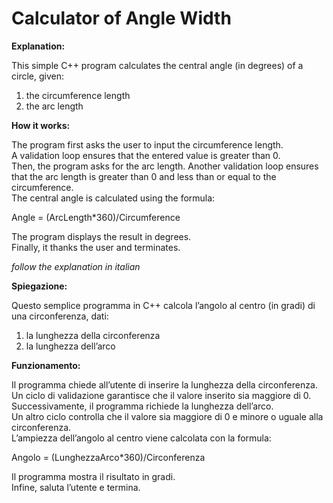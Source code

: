 # Calculator of Angle Width

**Explanation:**

This simple C++ program calculates the central angle (in degrees) of a circle, given:
1) the circumference length
2) the arc length

**How it works:**

The program first asks the user to input the circumference length.                            
A validation loop ensures that the entered value is greater than 0.                              
Then, the program asks for the arc length.
Another validation loop ensures that the arc length is greater than 0 and less than or equal to the circumference.                    
The central angle is calculated using the formula:

Angle = (ArcLength*360)/Circumference

The program displays the result in degrees.                                    
Finally, it thanks the user and terminates.

*follow the explanation in italian*

**Spiegazione:**

Questo semplice programma in C++ calcola l’angolo al centro (in gradi) di una circonferenza, dati:
1) la lunghezza della circonferenza
2) la lunghezza dell’arco

**Funzionamento:**

Il programma chiede all’utente di inserire la lunghezza della circonferenza.                                  
Un ciclo di validazione garantisce che il valore inserito sia maggiore di 0.                                  
Successivamente, il programma richiede la lunghezza dell’arco.                                        
Un altro ciclo controlla che il valore sia maggiore di 0 e minore o uguale alla circonferenza.                            
L’ampiezza dell’angolo al centro viene calcolata con la formula:

Angolo = (LunghezzaArco*360)/Circonferenza

Il programma mostra il risultato in gradi.                                      
Infine, saluta l’utente e termina.
